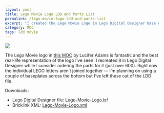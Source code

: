```yaml
---
layout: post
title: Lego Movie Logo LDD and Parts List
permalink: /lego-movie-logo-ldd-and-parts-list
excerpt: "I created the Lego Movie Logo in Lego Digital Designer base on an MOC by Lucifer Adams."
category: MOC
tags: ldd movie
---
```


![](http://studshq.s3.amazonaws.com/Lego-Movie-Logo-LDD.png)

The Lego Movie logo in [this MOC](https://www.flickr.com/photos/40949197@N00/sets/72157645315536417) by Lucifer Adams is fantastic and the best real-life representation of the logo I’ve seen. I recreated it in Lego Digital Designer while I consider ordering the parts for it (just over 600). Right now the individual LEGO letters aren’t joined together — I’m planning on using a couple of baseplates across the bottom but I’ve left these out of the LDD file.

Downloads:

- Lego Digital Designer file: [Lego-Movie-Logo.lxf](http://studshq.s3.amazonaws.com/Lego-Movie-Logo.lxf)
- Bricklink XML: [Lego-Movie-Logo.xml](http://studshq.s3.amazonaws.com/Lego-Movie-Logo.xml)
